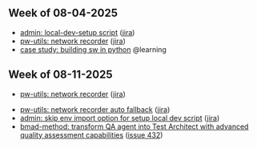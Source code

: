## Week of 08-04-2025
* [admin: local-dev-setup script](https://github.com/seontechnologies/seon-admin-react/pull/9284) ([jira](https://seonteam.atlassian.net/browse/FP-3251))
* [pw-utils: network recorder](https://github.com/seontechnologies/playwright-utils/pull/125) ([jira](https://seonteam.atlassian.net/browse/FP-7045))
* [case study: building sw in python](https://campus.datacamp.com/courses/case-study-building-software-in-python/introduction-to-the-case-study?ex=1) @learning

## Week of 08-11-2025
* [pw-utils: network recorder](https://github.com/seontechnologies/playwright-utils/pull/125) ([jira](https://seonteam.atlassian.net/browse/FP-7045))
- [pw-utils: network recorder auto fallback](https://github.com/seontechnologies/playwright-utils/pull/130) ([jira](https://seonteam.atlassian.net/browse/FP-7169))
- [admin: skip env import option for setup local dev script](https://github.com/seontechnologies/seon-admin-react/pull/9350) ([jira](https://seonteam.atlassian.net/browse/FP-7189))
- [bmad-method: transform QA agent into Test Architect with advanced quality assessment capabilities](https://github.com/bmad-code-org/BMAD-METHOD/pull/433) ([issue 432](https://github.com/bmad-code-org/BMAD-METHOD/issues/432))


